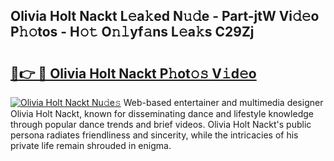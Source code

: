 ## Olivia Holt Nackt L𝚎a𝚔ed N𝚞𝚍e - Part-jtW Vi𝚍𝚎o P𝚑𝚘tos - H𝚘𝚝 O𝚗𝚕yf𝚊ns L𝚎a𝚔s C29Zj

# <h2><a href="http://kf3wyc.oniu.top/?m=Olivia+Holt+Nackt">🔗👉 🔴 Olivia Holt Nackt P𝚑ot𝚘𝚜 V𝚒d𝚎o</a></h2>

[![Olivia Holt Nackt Nu𝚍e𝚜](https://i.imgur.com/0qMVB7G.gif)](http://kf3wyc.oniu.top/?m=Olivia+Holt+Nackt)
Web-based entertainer and multimedia designer Olivia Holt Nackt, known for disseminating dance and lifestyle knowledge through popular dance trends and brief videos. Olivia Holt Nackt's public persona radiates friendliness and sincerity, while the intricacies of his private life remain shrouded in enigma.  
